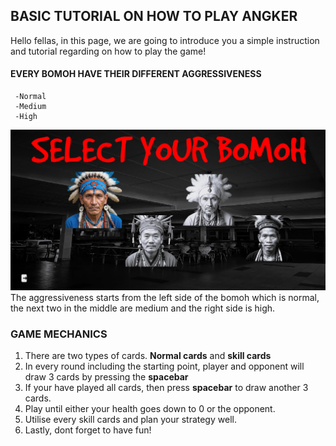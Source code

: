 ## BASIC TUTORIAL ON HOW TO PLAY ANGKER ##

Hello fellas, in this page, we are going to introduce you a simple instruction and tutorial regarding on how to play the game!

#### EVERY BOMOH HAVE THEIR DIFFERENT AGGRESSIVENESS ####
     -Normal 
     -Medium
     -High

![Reference](/assets/Screenshot_1.png)
The aggressiveness starts from the left side of the bomoh which is normal, the next two in the middle are medium and the right side is high.

### GAME MECHANICS ###
1. There are two types of cards. **Normal cards** and **skill cards**
2. In every round including the starting point, player and opponent will draw 3 cards by pressing the **spacebar**
3. If your have played all cards, then press **spacebar** to draw another 3 cards.
4. Play until either your health goes down to 0 or the opponent.
5. Utilise every skill cards and plan your strategy well.
6. Lastly, dont forget to have fun!
